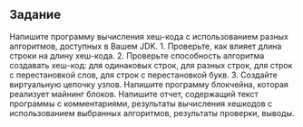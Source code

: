 <h2>Задание</h2>
Напишите программу вычисления хеш-кода с использованием разных алгоритмов, доступных в
Вашем JDK.
1. Проверьте, как влияет длина строки на длину хеш-кода.
2. Проверьте способность алгоритма создавать хеш-код: для одинаковых строк, для разных
   строк, для строк с перестановкой слов, для строк с перестановкой букв.
3. Создайте виртуальную цепочку узлов. Напишите программу блокчейна, которая реализует майнинг блоков. Напишите отчет, содержащий текст программы с комментариями, результаты вычисления хешкодов с использованием выбранных алгоритмов, результаты проверки, выводы.